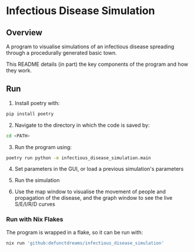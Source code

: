 # Infectious Disease Simulation

## Overview

A program to visualise simulations of an infectious disease spreading through a procedurally generated basic town.

This README details (in part) the key components of the program and how they work.

## Run

1. Install poetry with:

  ```bash
  pip install poetry
  ```

2. Navigate to the directory in which the code is saved by:

  ```bash
  cd <PATH>
  ```

3. Run the program using:

  ```bash
  poetry run python -m infectious_disease_simulation.main
  ```

4. Set parameters in the GUI, or load a previous simulation's parameters

5. Run the simulation

6. Use the map window to visualise the movement of people and propagation of the disease, and the graph window to see the live S/E/I/R/D curves

### Run with Nix Flakes

The program is wrapped in a flake, so it can be run with:

```bash
nix run 'github:defunctdreams/infectious_disease_simulation'
```

